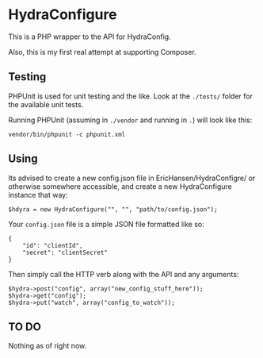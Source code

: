 HydraConfigure
===============

This is a PHP wrapper to the API for HydraConfig.

Also, this is my first real attempt at supporting Composer.

## Testing

PHPUnit is used for unit testing and the like.  Look at the ```./tests/``` folder for the available unit tests.

Running PHPUnit (assuming in ```./vendor``` and running in ```.```) will look like this:

```
vendor/bin/phpunit -c phpunit.xml
```

## Using

Its advised to create a new config.json file in EricHansen/HydraConfigre/ or otherwise somewhere accessible, and
create a new HydraConfigure instance that way:

```
$hdyra = new HydraConfigure("", "", "path/to/config.json");
```

Your ```config.json``` file is a simple JSON file formatted like so:

```
{
    "id": "clientId",
    "secret": "clientSecret"
}
```

Then simply call the HTTP verb along with the API and any arguments:

```
$hydra->post("config", array("new_config_stuff_here"));
$hydra->get("config");
$hydra->put("watch", array("config_to_watch"));
```

## TO DO

Nothing as of right now.
